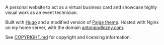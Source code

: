 A personal website to act as a virtual business card and showcase highly visual work as an event technician.

Built with [Hugo](https://gohugo.io/) and a modified version of [Paige theme](https://github.com/willfaught/paige). Hosted with Nginx on my home server, with the domain [antonpodlozny.com](https://antonpodlozny.com/).

See [COPYRIGHT.md](https://github.com/apodl1/antonpodlozny.com/blob/main/COPYRIGHT.md) for copyright and licensing information.
